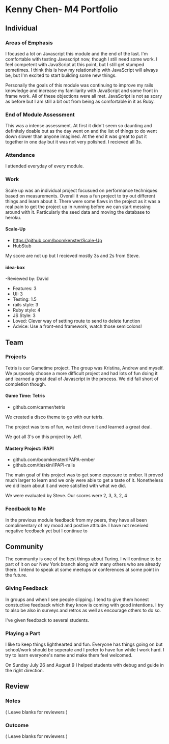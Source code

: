 # Kenny Chen- M4 Portfolio

## Individual

### Areas of Emphasis

I focused a lot on Javascript this module and the end of the last. I'm comfortable with testing Javascript now, though I still need some work. I feel competent with JavaScript at this point, but I still get stumped sometimes. I think this is how my relationship with JavaScript will always be, but I'm excited to start building some new things.

Personally the goals of this module was continuing to improve my rails knowledge  and increase my familiarity with JavaScript and some front in frame work. All of these objections were all met. JavaScript is not as scary as before but I am still a bit out from being as comfortable in it as Ruby.


### End of Module Assessment

This was a intense assessment. At first it didn't seem so daunting and definitely doable but as the day went on and the list of things to do went down slower than anyone imagined. At the end it was great to put it together in one day but it was not very polished. I recieved all 3s.


### Attendance

I attended everyday of every module.

### Work


Scale up was an individual project focusued on performance techniques based on measurements. Overall it was a fun project to try out different things and learn about it. There were some flaws in the project as it was a real pain to get the project up in running before we can start messing around with it. Particularly the seed data and moving the database to heroku.

#### Scale-Up

* https://github.com/boomkenster/Scale-Up
* HubStub



My score are not up but I recieved mostly 3s and 2s from Steve.

#### idea-box

-Reviewed by: David
- Features: 3
- UI: 3
- Testing: 1.5
- rails style: 3
- Ruby style: 4
- JS Style: 3
- Loved: Clever way of setting route to send to delete function
- Advice: Use a front-end framework, watch those semicolons! 

## Team

### Projects

Tetris is our Gametime project. The group was Kristina, Andrew and myself. We purposely choose a more difficult project and had lots of fun doing it and learned a great deal of Javascript in the process. We did fall short of completion though.

#### Game Time: Tetris

* github.com/carmer/tetris

We created a disco theme to go with our tetris.

The project was tons of fun, we test drove it and learned a great deal.

We got all 3's on this project by Jeff.


#### Mastery Project: IPAPI 

* github.com/boomkenster/IPAPA-ember
* github.com/tleskin/IPAPI-rails

The main goal of this project was to get some exposure to ember. It proved much larger to learn and we only were able to get a taste of it. Nonetheless we did learn about it and were satisfied with what we did.

We were evaluated by Steve. Our scores were 2, 3, 3, 2, 4

### Feedback to Me

In the previous module feedback from my peers, they have all been complimentary of my mood and postive attitude. I have not received negative feedback yet but I continue to  

## Community
The community is one of the best things about Turing. I will continue to be part of it on our New York branch along with many others who are already there. I intend to speak at some meetups or conferences at some point in the future.

### Giving Feedback
In groups and when I see people slipping. I tend to give them honest constuctive feedback which they know is coming with good intentions. I try to also be also in surveys and retros as well as encourage others to do so.

I've given feedback to several students.

### Playing a Part

I like to keep things lighthearted and fun. Everyone has things going on but school/work should be seperate and I prefer to have fun while I work hard. I try to learn everyone's name and make them feel welcomed.

On Sunday July 26 and August 9 I helped students with debug and guide in the right direction.

## Review

### Notes

( Leave blanks for reviewers )

### Outcome

( Leave blanks for reviewers )
